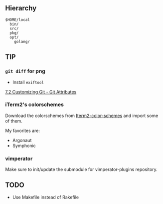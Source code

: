 
## Hierarchy

```
$HOME/local
  bin/
  src/
  pkg/
  opt/
    golang/
```


## TIP

### `git diff` for png

* Install `exiftool`

[7.2 Customizing Git - Git Attributes](http://git-scm.com/book/ch7-2.html)


### iTerm2's colorschemes

Download the colorschemes from [Iterm2-color-schemes](http://iterm2colorschemes.com/) and import some of them.

My favorites are:

* Argonaut
* Symphonic


### vimperator

Make sure to init/update the submodule for vimperator-plugins repository.


## TODO

* Use Makefile instead of Rakefile

